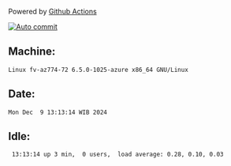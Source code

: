 Powered by [Github Actions](https://github.com/features/actions)

[![Auto commit](https://github.com/hiage/workstation/workflows/Auto%20commit/badge.svg)](https://github.com/hiage/workstation/actions?query=workflow%3A%22Auto+commit%22)

## Machine:
```
Linux fv-az774-72 6.5.0-1025-azure x86_64 GNU/Linux
```
## Date:
```
Mon Dec  9 13:13:14 WIB 2024
```
## Idle:
```
 13:13:14 up 3 min,  0 users,  load average: 0.28, 0.10, 0.03
```
